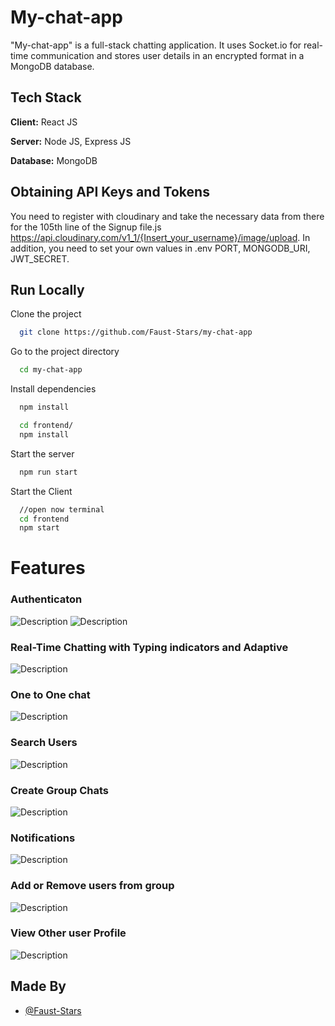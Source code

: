 # My-chat-app

"My-chat-app" is a full-stack chatting application. It uses Socket.io for real-time communication and stores user details in an encrypted format in a MongoDB database.

## Tech Stack

**Client:** React JS

**Server:** Node JS, Express JS

**Database:** MongoDB

## Obtaining API Keys and Tokens

You need to register with cloudinary and take the necessary data from there for the 105th line of the Signup file.js https://api.cloudinary.com/v1_1/{Insert_your_username}/image/upload. In addition, you need to set your own values in .env PORT, MONGODB_URI, JWT_SECRET.

## Run Locally

Clone the project

```bash
  git clone https://github.com/Faust-Stars/my-chat-app
```

Go to the project directory

```bash
  cd my-chat-app
```

Install dependencies

```bash
  npm install
```

```bash
  cd frontend/
  npm install
```

Start the server

```bash
  npm run start
```

Start the Client

```bash
  //open now terminal
  cd frontend
  npm start
```

# Features

### Authenticaton

![Description](screenshots/login.png)
![Description](screenshots/signup.png)

### Real-Time Chatting with Typing indicators and Adaptive

![Description](screenshots/real-time_and_adaptive.png)

### One to One chat

![Description](screenshots/mainscreen.png)

### Search Users

![Description](screenshots/search.png)

### Create Group Chats

![Description](screenshots/create_new_group.png)

### Notifications

![Description](screenshots/group_and_notification.png)

### Add or Remove users from group

![Description](screenshots/add_and_remove_users.png)

### View Other user Profile

![Description](screenshots/profile.png)

## Made By

- [@Faust-Stars](https://github.com/Faust-Stars)
